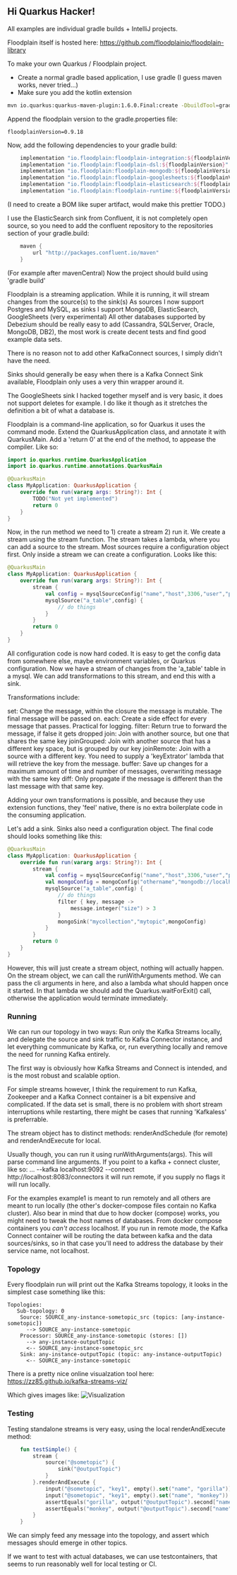 ## Hi Quarkus Hacker!

All examples are individual gradle builds + IntelliJ projects.

Floodplain itself is hosted here: https://github.com/floodplainio/floodplain-library

To make your own Quarkus / Floodplain project.

 - Create a normal gradle based application, I use gradle (I guess maven works, never tried...)
 - Make sure you add the kotlin extension

 ```bash
 mvn io.quarkus:quarkus-maven-plugin:1.6.0.Final:create -DbuildTool=gradle -Dextensions=kotlin
```
Append the floodplain version to the gradle.properties file:
```
floodplainVersion=0.9.18
```
Now, add the following dependencies to your gradle build:

```gradle
    implementation "io.floodplain:floodplain-integration:${floodplainVersion}"
    implementation "io.floodplain:floodplain-dsl:${floodplainVersion}"
    implementation "io.floodplain:floodplain-mongodb:${floodplainVersion}"
    implementation "io.floodplain:floodplain-googlesheets:${floodplainVersion}"
    implementation "io.floodplain:floodplain-elasticsearch:${floodplainVersion}"
    implementation "io.floodplain:floodplain-runtime:${floodplainVersion}"
```
(I need to create a BOM like super artifact, would make this prettier TODO.)


I use the ElasticSearch sink from Confluent, it is not completely open source, so you need to add the confluent repository to the repositories section of your gradle.build:
```gradle  
	maven {
        url "http://packages.confluent.io/maven"
    }
```
(For example after mavenCentral)
Now the project should build using 'gradle build'

Floodplain is a streaming application. While it is running, it will stream changes from the source(s) to the sink(s)
As sources I now support Postgres and MySQL, as sinks I support MongoDB, ElasticSearch, GoogleSheets (very experimental)
All other databases supported by Debezium should be really easy to add (Cassandra, SQLServer, Oracle, MongoDB, DB2), the most work is create decent tests and find good example data sets.

There is no reason not to add other KafkaConnect sources, I simply didn't have the need.

Sinks should generally be easy when there is a Kafka Connect Sink available, Floodplain only uses a very thin wrapper around it.

The GoogleSheets sink I hacked together myself and is very basic, it does not support deletes for example. I do like it though as it stretches the definition a bit of what a database is.

Floodplain is a command-line application, so for Quarkus it uses the command mode. Extend the QuarkusApplication class, and annotate it with QuarkusMain.
Add a 'return 0' at the end of the method, to appease the compiler.
Like so:
```kotlin
import io.quarkus.runtime.QuarkusApplication
import io.quarkus.runtime.annotations.QuarkusMain

@QuarkusMain
class MyApplication: QuarkusApplication {
    override fun run(vararg args: String?): Int {
        TODO("Not yet implemented")
		return 0
    }
}
```
Now, in the run method we need to 1) create a stream 2) run it.
We create a stream using the stream function. The stream takes a lambda, where you can add a source to the stream.
Most sources require a configuration object first. Only inside a stream we can create a configuration.
Looks like this:
```kotlin
@QuarkusMain
class MyApplication: QuarkusApplication {
    override fun run(vararg args: String?): Int {
        stream {
            val config = mysqlSourceConfig("name","host",3306,"user","pass","database")
            mysqlSource("a_table",config) {
                // do things
            }
        }
        return 0
    }
}
```
All configuration code is now hard coded. It is easy to get the config data from somewhere else, maybe environment variables, or Quarkus configuration.
Now we have a stream of changes from the 'a_table' table in a mysql. We can add transformations to this stream,
and end this with a sink.

Transformations include:

set: Change the message, within the closure the message is mutable. The final message will be passed on.
each: Create a side effect for every message that passes. Practical for logging.
filter: Return true to forward the message, if false it gets dropped
join: Join with another source, but one that shares the same key
joinGrouped: Join with another source that has a different key space, but is grouped by our key
joinRemote: Join with a source with a different key. You need to supply a 'keyExtrator' lambda that will retrieve the key from the message.
buffer: Save up changes for a maximum amount of time and number of messages, overwriting message with the same key
diff: Only propagate if the message is different than the last message with that same key.

Adding your own transformations is possible, and because they use extension functions, they 'feel' native, there is no extra boilerplate code in the consuming application.

Let's add a sink. Sinks also need a configuration object. The final code should looks something like this:

```kotlin
@QuarkusMain
class MyApplication: QuarkusApplication {
    override fun run(vararg args: String?): Int {
        stream {
            val config = mysqlSourceConfig("name","host",3306,"user","pass","database")
            val mongoConfig = mongoConfig("othername","mongodb://localhost","mydatabase")
            mysqlSource("a_table",config) {
                // do things
                filter { key, message ->
                    message.integer("size") > 3
                }
                mongoSink("mycollection","mytopic",mongoConfig)
            }
        }
        return 0
    }
}
```
However, this will just create a stream object, nothing will actually happen. On the stream object, we can call the runWithArguments method.
We can pass the cli arguments in here, and also a lambda what should happen once it started.
In that lambda we should add the Quarkus.waitForExit() call, otherwise the application would terminate immediately.

### Running
We can run our topology in two ways: Run only the Kafka Streams locally, and delegate the source and sink traffic to Kafka Connector instance, and let everything communicate by Kafka, or, run everything locally and remove the need for running Kafka entirely.

The first way is obviously how Kafka Streams and Connect is intended, and is the most robust and scalable option.

For simple streams however, I think the requirement to run Kafka, Zookeeper and a Kafka Connect container is a bit expensive and complicated. If the data set is small, there is no problem with short stream interruptions while restarting, there might be cases that running 'Kafkaless' is preferrable.

The stream object has to distinct methods: renderAndSchedule (for remote) and renderAndExecute for local.

Usually though, you can run it using runWithArguments(args). This will parse command line arguments. If you point to a kafka + connect cluster, like so: ... --kafka localhost:9092 --connect http://localhost:8083/connectors it will run remote, if you supply no flags it will run locally.

For the examples example1 is meant to run remotely and all others are meant to run locally (the other's docker-compose files contain no Kafka cluster). Also bear in mind that due to how docker (compose) works, you might need to tweak the host names of databases. From docker compose containers you *can't access* localhost. If you run in remote mode, the Kafka Connect container will be routing the data between kafka and the data sources/sinks, so in that case you'll need to address the database by their service name, not localhost.



### Topology
Every floodplain run will print out the Kafka Streams topology, it looks in the simplest case something like this:
```
Topologies:
   Sub-topology: 0
    Source: SOURCE_any-instance-sometopic_src (topics: [any-instance-sometopic])
      --> SOURCE_any-instance-sometopic
    Processor: SOURCE_any-instance-sometopic (stores: [])
      --> any-instance-outputTopic
      <-- SOURCE_any-instance-sometopic_src
    Sink: any-instance-outputTopic (topic: any-instance-outputTopic)
      <-- SOURCE_any-instance-sometopic
```
There is a pretty nice online visualzation tool here:
https://zz85.github.io/kafka-streams-viz/

Which gives images like:
![Visualization](img/canvas.png)

### Testing

Testing standalone streams is very easy, using the local renderAndExecute method:
```kotlin
    fun testSimple() {
        stream {
            source("@sometopic") {
                sink("@outputTopic")
            }
        }.renderAndExecute {
            input("@sometopic", "key1", empty().set("name", "gorilla"))
            input("@sometopic", "key1", empty().set("name", "monkey"))
            assertEquals("gorilla", output("@outputTopic").second["name"])
            assertEquals("monkey", output("@outputTopic").second["name"])
        }
    }
```
We can simply feed any message into the topology, and assert which messages should emerge in other topics.

If we want to test with actual databases, we can use testcontainers, that seems to run reasonably well for local testing or CI.






